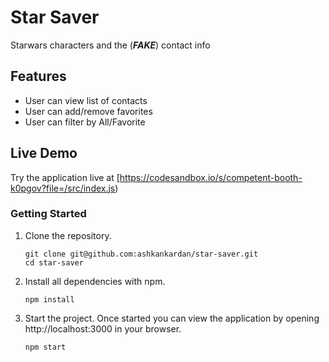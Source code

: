 # Star Saver

Starwars characters and the (***FAKE***) contact info

## Features

- User can view list of contacts
- User can add/remove favorites
- User can filter by All/Favorite

## Live Demo

Try the application live at [https://codesandbox.io/s/competent-booth-k0pgov?file=/src/index.js)

### Getting Started

1. Clone the repository.

    ```shell
    git clone git@github.com:ashkankardan/star-saver.git
    cd star-saver
    ```
2. Install all dependencies with npm.

    ```shell
    npm install
    ```

3. Start the project. Once started you can view the application by opening http://localhost:3000 in your browser.

    ```shell
    npm start
    ```
